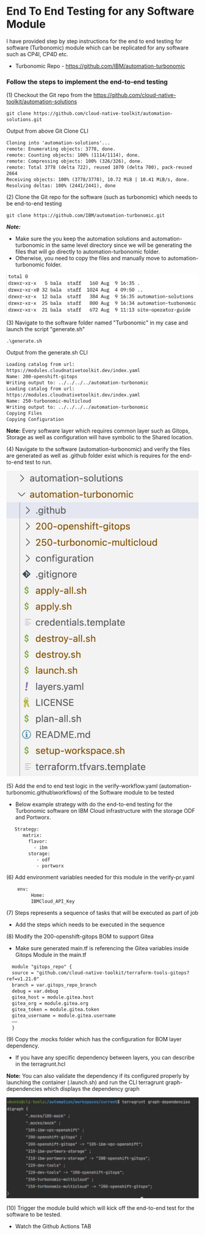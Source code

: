 # End To End Testing for any Software Module

I have provided step by step instructions for the end to end testing for software (Turbonomic) module which can be replicated for any software such as CP4I, CP4D etc.

- Turbonomic Repo - https://github.com/IBM/automation-turbonomic

### Follow the steps to implement the end-to-end testing

(1) Checkout the Git repo from the https://github.com/cloud-native-toolkit/automation-solutions

``` 
git clone https://github.com/cloud-native-toolkit/automation-solutions.git

```

Output from above Git Clone CLI

```
Cloning into 'automation-solutions'...
remote: Enumerating objects: 3778, done.
remote: Counting objects: 100% (1114/1114), done.
remote: Compressing objects: 100% (326/326), done.
remote: Total 3778 (delta 722), reused 1070 (delta 700), pack-reused 2664
Receiving objects: 100% (3778/3778), 10.72 MiB | 10.41 MiB/s, done.
Resolving deltas: 100% (2441/2441), done
```

(2) Clone the Git repo for the software (such as turbonomic) which needs to be end-to-end testing

``` 
git clone https://github.com/IBM/automation-turbonomic.git

```

***Note:*** 

- Make sure the you keep the automation solutions and automation-turbonomic in the same level directory since we will be generating the files that will go directly to automation-turbonomic folder. 
- Otherwise, you need to copy the files and manually move to automation-turbonomic folder.

![](../images/Automation-Turbo.png)

(3) Navigate to the software folder named "Turbonomic" in my case and launch the script "generate.sh"

```
.\generate.sh
```

Output from the generate.sh CLI 

```
Loading catalog from url: https://modules.cloudnativetoolkit.dev/index.yaml
Name: 200-openshift-gitops
Writing output to: ../../../../automation-turbonomic
Loading catalog from url: https://modules.cloudnativetoolkit.dev/index.yaml
Name: 250-turbonomic-multicloud
Writing output to: ../../../../automation-turbonomic
Copying Files
Copying Configuration
```

**Note:** Every software layer which requires common layer such as Gitops, Storage as well as configuration will have symbolic to the Shared location.

(4) Navigate to the software (automation-turbonomic) and verify the files are generated as well as .github folder exist which is requires for the end-to-end test to run.

![](../images/Turbonomic-generated.png)

(5) Add the end to end test logic in the verify-workflow.yaml (automation-turbonomic\.github\workflows) of the Software module to be tested

- Below example strategy with do the end-to-end testing for the Turbonomic software on IBM Cloud infrastructure with the storage ODF and Portworx.
  
```
   Strategy: 
      matrix:
        flavor:
          - ibm
        storage:
           - odf
           - portworx 
```

(6) Add environment variables needed for this module in the verify-pr.yaml

```
    env:
         Home: 
         IBMCloud_API_Key
```

(7) Steps represents a sequence of tasks that will be executed as part of job

- Add the steps which needs to be executed in the sequence 

(8) Modify the 200-openshift-gitops BOM to support Gitea

- Make sure generated main.tf is referencing the Gitea variables inside Gitops Module in the main.tf
  
```
  module "gitops_repo" {
  source = "github.com/cloud-native-toolkit/terraform-tools-gitops?ref=v1.21.0"
  branch = var.gitops_repo_branch
  debug = var.debug
  gitea_host = module.gitea.host
  gitea_org = module.gitea.org
  gitea_token = module.gitea.token
  gitea_username = module.gitea.username
  ——
  }
```

(9) Copy the .mocks folder which has the configuration for BOM layer dependency.
  - If you have any specific dependency between layers, you can describe in the terragrunt.hcl

**Note:** You can also validate the dependency if its configured properly by launching the container (.launch.sh) and run the CLI terragrunt graph-dependencies which displays the dependency graph

![](../images/terragrunt-dependency.png)


(10) Trigger the module build which will kick off the end-to-end test for the software to be tested.
  - Watch the Github Actions TAB 
